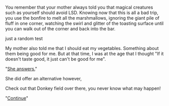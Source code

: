 You remember that your mother always told you that magical creatures 
such as yourself should avoid LSD. Knowing now that this is all a bad 
trip, you use the bonfire to melt all the marshmallows, ignoring the 
giant pile of fluff in one corner, watching the swirl and glitter of 
the toasting surface until you can walk out of the corner and back 
into the bar.

just a random test

My mother also told me that I should eat my vegetables.
Something about them being good for me. 
But at that time, I was at the age that I thought "If it doesn't taste good, it just can't be good for me".

"[She answers.](../bear-story/bear-story.md)"

She did offer an alternative however,

Check out that Donkey field over there, you never know what may happen!

"[Continue](../donky_attack/donky_attack.md)"

